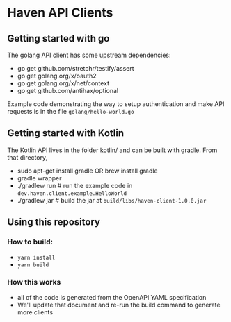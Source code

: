 # Haven API Clients

## Getting started with go

The golang API client has some upstream dependencies:
* go get github.com/stretchr/testify/assert
* go get golang.org/x/oauth2
* go get golang.org/x/net/context
* go get github.com/antihax/optional

Example code demonstrating the way to setup authentication and make API requests is in the file
`golang/hello-world.go`

## Getting started with Kotlin

The Kotlin API lives in the folder kotlin/ and can be built with gradle. From that directory,
* sudo apt-get install gradle OR  brew install gradle
* gradle wrapper
* ./gradlew run # run the example code in `dev.haven.client.example.HelloWorld`
* ./gradlew jar # build the jar at `build/libs/haven-client-1.0.0.jar`


## Using this repository

### How to build:

* `yarn install`
* `yarn build`

### How this works
* all of the code is generated from the OpenAPI YAML specification
* We'll update that document and re-run the build command to generate more clients
